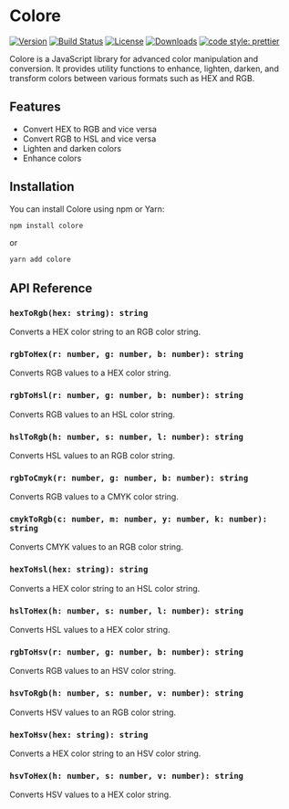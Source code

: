 # Colore

[![Version](https://img.shields.io/npm/v/colore.svg)](https://www.npmjs.com/package/colore)
[![Build Status](https://img.shields.io/github/actions/workflow/status/mallikcheripally/colore/build.yml)](https://github.com/mallikcheripally/colore/actions)
[![License](https://img.shields.io/npm/l/colore.svg)](https://github.com/mallikcheripally/colore/blob/main/LICENSE)
[![Downloads](https://img.shields.io/npm/dm/colore.svg)](https://www.npmjs.com/package/colore)
[![code style: prettier](https://img.shields.io/badge/code_style-prettier-ff69b4.svg)](https://github.com/prettier/prettier)

Colore is a JavaScript library for advanced color manipulation and conversion. It provides utility functions to enhance, lighten, darken, and transform colors between various formats such as HEX and RGB.

## Features

- Convert HEX to RGB and vice versa
- Convert RGB to HSL and vice versa
- Lighten and darken colors
- Enhance colors

## Installation

You can install Colore using npm or Yarn:

```bash
npm install colore
```
or 
```bash
yarn add colore
```

## API Reference

### `hexToRgb(hex: string): string`
Converts a HEX color string to an RGB color string.


### `rgbToHex(r: number, g: number, b: number): string`
Converts RGB values to a HEX color string.


### `rgbToHsl(r: number, g: number, b: number): string`
Converts RGB values to an HSL color string.


### `hslToRgb(h: number, s: number, l: number): string`
Converts HSL values to an RGB color string.


### `rgbToCmyk(r: number, g: number, b: number): string`
Converts RGB values to a CMYK color string.


### `cmykToRgb(c: number, m: number, y: number, k: number): string`
Converts CMYK values to an RGB color string.


### `hexToHsl(hex: string): string`
Converts a HEX color string to an HSL color string.


### `hslToHex(h: number, s: number, l: number): string`
Converts HSL values to a HEX color string.


### `rgbToHsv(r: number, g: number, b: number): string`
Converts RGB values to an HSV color string.


### `hsvToRgb(h: number, s: number, v: number): string`
Converts HSV values to an RGB color string.


### `hexToHsv(hex: string): string`
Converts a HEX color string to an HSV color string.


### `hsvToHex(h: number, s: number, v: number): string`
Converts HSV values to a HEX color string.
